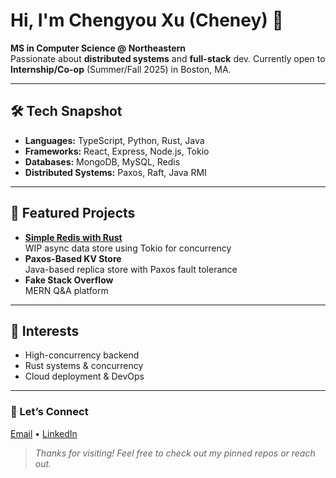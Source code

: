 # Hi, I'm Chengyou Xu (Cheney) 👋

**MS in Computer Science @ Northeastern**  
Passionate about **distributed systems** and **full-stack** dev. Currently open to **Internship/Co-op** (Summer/Fall 2025) in Boston, MA.

---

## 🛠️ Tech Snapshot
- **Languages:** TypeScript, Python, Rust, Java
- **Frameworks:** React, Express, Node.js, Tokio
- **Databases:** MongoDB, MySQL, Redis
- **Distributed Systems:** Paxos, Raft, Java RMI

---

## 🚀 Featured Projects
- **[Simple Redis with Rust](https://github.com/CheneyX2000/simple-redis-with-rust)**  
  WIP async data store using Tokio for concurrency
- **Paxos-Based KV Store**  
  Java-based replica store with Paxos fault tolerance
- **Fake Stack Overflow**  
  MERN Q&A platform

---

## 🎯 Interests
- High-concurrency backend
- Rust systems & concurrency
- Cloud deployment & DevOps

---

### 🤝 Let’s Connect
[Email](mailto:xuchengyou728@gmail.com) • [LinkedIn](https://www.linkedin.com/in/cheney-sheu/)

> *Thanks for visiting! Feel free to check out my pinned repos or reach out.* 
